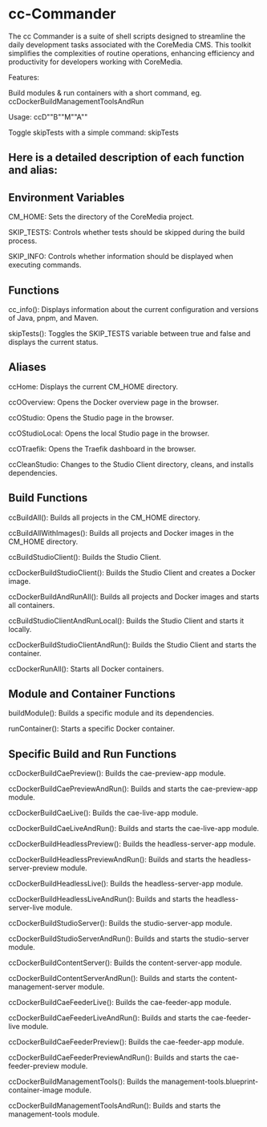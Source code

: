 # cc-Commander
The cc Commander is a suite of shell scripts designed to streamline the daily development tasks associated with the CoreMedia CMS. This toolkit simplifies the complexities of routine operations, enhancing efficiency and productivity for developers working with CoreMedia.

Features: 

Build modules & run containers with a short command, eg. ccDockerBuildManagementToolsAndRun	

Usage:
ccD"<tab>"B"<tab>"M"<tab>"A"<tab>"

Toggle skipTests with a simple command: skipTests

## Here is a detailed description of each function and alias:

## Environment Variables
CM_HOME: Sets the directory of the CoreMedia project.

SKIP_TESTS: Controls whether tests should be skipped during the build process.

SKIP_INFO: Controls whether information should be displayed when executing commands.


## Functions
cc_info(): Displays information about the current configuration and versions of Java, pnpm, and Maven.

skipTests(): Toggles the SKIP_TESTS variable between true and false and displays the current status.


## Aliases
ccHome: Displays the current CM_HOME directory.

ccOOverview: Opens the Docker overview page in the browser.

ccOStudio: Opens the Studio page in the browser.

ccOStudioLocal: Opens the local Studio page in the browser.

ccOTraefik: Opens the Traefik dashboard in the browser.

ccCleanStudio: Changes to the Studio Client directory, cleans, and installs dependencies.


## Build Functions
ccBuildAll(): Builds all projects in the CM_HOME directory.

ccBuildAllWithImages(): Builds all projects and Docker images in the CM_HOME directory.

ccBuildStudioClient(): Builds the Studio Client.

ccDockerBuildStudioClient(): Builds the Studio Client and creates a Docker image.

ccDockerBuildAndRunAll(): Builds all projects and Docker images and starts all containers.

ccBuildStudioClientAndRunLocal(): Builds the Studio Client and starts it locally.

ccDockerBuildStudioClientAndRun(): Builds the Studio Client and starts the container.

ccDockerRunAll(): Starts all Docker containers.


## Module and Container Functions
buildModule(): Builds a specific module and its dependencies.

runContainer(): Starts a specific Docker container.


## Specific Build and Run Functions
ccDockerBuildCaePreview(): Builds the cae-preview-app module.

ccDockerBuildCaePreviewAndRun(): Builds and starts the cae-preview-app module.

ccDockerBuildCaeLive(): Builds the cae-live-app module.

ccDockerBuildCaeLiveAndRun(): Builds and starts the cae-live-app module.

ccDockerBuildHeadlessPreview(): Builds the headless-server-app module.

ccDockerBuildHeadlessPreviewAndRun(): Builds and starts the headless-server-preview module.

ccDockerBuildHeadlessLive(): Builds the headless-server-app module.

ccDockerBuildHeadlessLiveAndRun(): Builds and starts the headless-server-live module.

ccDockerBuildStudioServer(): Builds the studio-server-app module.

ccDockerBuildStudioServerAndRun(): Builds and starts the studio-server module.

ccDockerBuildContentServer(): Builds the content-server-app module.

ccDockerBuildContentServerAndRun(): Builds and starts the content-management-server module.

ccDockerBuildCaeFeederLive(): Builds the cae-feeder-app module.

ccDockerBuildCaeFeederLiveAndRun(): Builds and starts the cae-feeder-live module.

ccDockerBuildCaeFeederPreview(): Builds the cae-feeder-app module.

ccDockerBuildCaeFeederPreviewAndRun(): Builds and starts the cae-feeder-preview module.

ccDockerBuildManagementTools(): Builds the management-tools.blueprint-container-image module.

ccDockerBuildManagementToolsAndRun(): Builds and starts the management-tools module.

